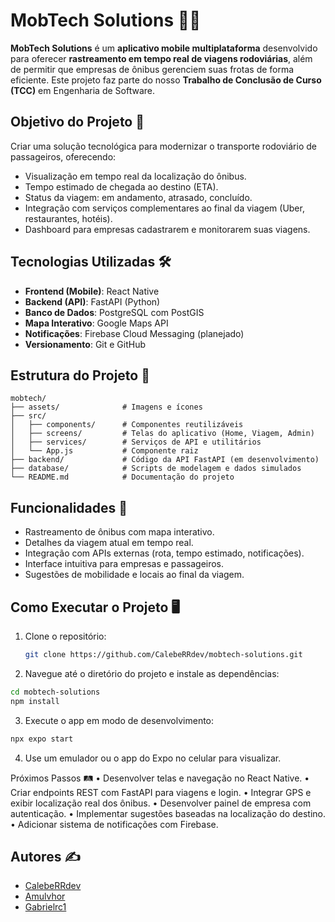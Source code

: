 # MobTech Solutions 📱🚌  
**MobTech Solutions** é um **aplicativo mobile multiplataforma** desenvolvido para oferecer **rastreamento em tempo real de viagens rodoviárias**, além de permitir que empresas de ônibus gerenciem suas frotas de forma eficiente. Este projeto faz parte do nosso **Trabalho de Conclusão de Curso (TCC)** em Engenharia de Software.

## Objetivo do Projeto 🎯  
Criar uma solução tecnológica para modernizar o transporte rodoviário de passageiros, oferecendo:  
- Visualização em tempo real da localização do ônibus.  
- Tempo estimado de chegada ao destino (ETA).  
- Status da viagem: em andamento, atrasado, concluído.  
- Integração com serviços complementares ao final da viagem (Uber, restaurantes, hotéis).  
- Dashboard para empresas cadastrarem e monitorarem suas viagens.

## Tecnologias Utilizadas 🛠️  
- **Frontend (Mobile)**: React Native  
- **Backend (API)**: FastAPI (Python)  
- **Banco de Dados**: PostgreSQL com PostGIS  
- **Mapa Interativo**: Google Maps API  
- **Notificações**: Firebase Cloud Messaging (planejado)  
- **Versionamento**: Git e GitHub

## Estrutura do Projeto 📁   
```
mobtech/
├── assets/              # Imagens e ícones
├── src/
│   ├── components/      # Componentes reutilizáveis
│   ├── screens/         # Telas do aplicativo (Home, Viagem, Admin)
│   ├── services/        # Serviços de API e utilitários
│   └── App.js           # Componente raiz
├── backend/             # Código da API FastAPI (em desenvolvimento)
├── database/            # Scripts de modelagem e dados simulados
└── README.md            # Documentação do projeto
```

## Funcionalidades 🚀  
- Rastreamento de ônibus com mapa interativo.  
- Detalhes da viagem atual em tempo real.  
- Integração com APIs externas (rota, tempo estimado, notificações).  
- Interface intuitiva para empresas e passageiros.  
- Sugestões de mobilidade e locais ao final da viagem.  

## Como Executar o Projeto 🖥️  

1. Clone o repositório:  
   ```bash
   git clone https://github.com/CalebeRRdev/mobtech-solutions.git
   ```

2.	Navegue até o diretório do projeto e instale as dependências:
   ```bash
   cd mobtech-solutions
   npm install
   ```

3.	Execute o app em modo de desenvolvimento:
   ```bash
   npx expo start
   ```
   
4.	Use um emulador ou o app do Expo no celular para visualizar.

Próximos Passos 🛤️
	•	Desenvolver telas e navegação no React Native.
	•	Criar endpoints REST com FastAPI para viagens e login.
	•	Integrar GPS e exibir localização real dos ônibus.
	•	Desenvolver painel de empresa com autenticação.
	•	Implementar sugestões baseadas na localização do destino.
	•	Adicionar sistema de notificações com Firebase.

## Autores ✍️  
- [CalebeRRdev](https://github.com/CalebeRRdev)  
- [Amulvhor](https://github.com/Amulvhor)  
- [Gabrielrc1](https://github.com/Gabrielrc1)